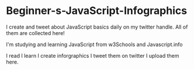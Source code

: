 # Beginner-s-JavaScript-Infographics
I create and tweet about JavaScript basics daily on my twitter handle. All of them are collected here!

I'm studying and learning JavaScript from w3Schools and Javascript.info

I read
I learn
I create inforgraphics
I tweet them on twitter
I upload them here.
